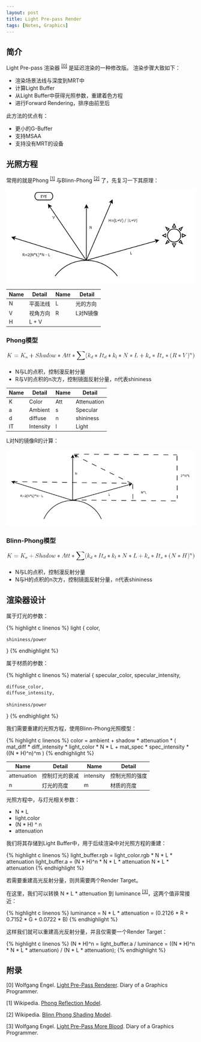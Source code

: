 ```yaml
---
layout: post
title: Light Pre-pass Render
tags: [Notes, Graphics]
---
```


## 简介

Light Pre-pass 渲染器 <sup>[[0]](#ref)</sup> 是延迟渲染的一种修改版。
渲染步骤大致如下：

- 渲染场景法线与深度到MRT中
- 计算Light Buffer
- 从Light Buffer中获得光照参数，重建着色方程
- 进行Forward Rendering，排序由前至后

此方法的优点有：

- 更小的G-Buffer
- 支持MSAA
- 支持没有MRT的设备

## 光照方程

常用的就是Phong <sup>[[1]](#ref)</sup> 与Blinn-Phong <sup>[[2]](#ref)</sup> 了，先复习一下其原理：

![phong](/public/content/2015-06-20/phong.png)

| Name  | Detail | Name | Detail |
| --- | --- | --- | --- |
| N | 平面法线 | L | 光的方向 |
| V | 视角方向 | R | L对N镜像 |
| H | L + V |  |  |

### Phong模型

![phong model](/public/content/2015-06-20/phong_model.png)

- N与L的点积，控制漫反射分量
- R与V的点积的n次方，控制镜面反射分量，n代表shininess

| Name  | Detail | Name | Detail |
| --- | --- | --- | --- |
| K | Color | Att | Attenuation |
| a | Ambient | s | Specular | 
| d | diffuse | n | shininess | 
| IT | Intensity | l | Light | 

L对N的镜像R的计算：

![reflect](/public/content/2015-06-20/reflect.png)

### Blinn-Phong模型

![blinn phong model](/public/content/2015-06-20/blinn_phong_model.png)

- N与L的点积，控制漫反射分量
- N与H的点积的n次方，控制镜面反射分量，n代表shininess

## 渲染器设计

属于灯光的参数：

{% highlight c linenos %}
light
{
	color, 

	shininess/power
}
{% endhighlight %}

属于材质的参数：

{% highlight c linenos %}
material 
{
	specular_color, 
	specular_intensity, 

	diffuse_color, 
	diffuse_intensity,

	shininess/power
}
{% endhighlight %}

我们需要重建的光照方程，使用Blinn-Phong光照模型：

{% highlight c linenos %}
color = ambient + shadow * attenuation * (
	mat_diff * diff_intensity * light_color * N * L + 
	mat_spec * spec_intensity * ((N * H)^n)^m
)
{% endhighlight %}

| Name  | Detail | Name | Detail |
| --- | --- | --- | --- |
| attenuation | 控制灯光的衰减 | intensity | 控制光照的强度 | 
| n | 灯光的亮度 | m | 材质的亮度 | 

光照方程中，与灯光相关参数：

- N * L 
- light.color
- (N * H) ^ n 
- attenuation

我们将其存储到Light Buffer中，用于后续渲染中对光照方程的重建：

{% highlight c linenos %}
light_buffer.rgb 	= light_color.rgb * N * L * attenuation
light_buffer.a 		= (N * H)^n * N * L * attenuation
N * L * attenuation
{% endhighlight %}

若需要重建高光反射分量，则共需要两个Render Target。

在这里，我们可以转换 N * L * attenuation 到 luminance <sup>[[3]](#ref)</sup>，这两个值非常接近：

{% highlight c linenos %}
luminance 	= N * L * attenuation 
			= (0.2126 * R + 0.7152 * G + 0.0722 * B)
{% endhighlight %}

这样我们就可以重建高光反射分量，并且仅需要一个Render Target：

{% highlight c linenos %}
(N * H)^n 	= light_buffer.a / luminance
			= ((N * H)^n * N * L * attenuation) / (N * L * attenuation);
{% endhighlight %}

<span id="ref"></span>
## 附录

[0] Wolfgang Engel. [Light Pre-Pass Renderer](http://diaryofagraphicsprogrammer.blogspot.com/2008/03/light-pre-pass-renderer.html). Diary of a Graphics Programmer.

[1] Wikipedia. [Phong Reflection Model](https://en.wikipedia.org/wiki/Phong_reflection_model).

[2] Wikipedia. [Blinn Phong Shading Model](https://en.wikipedia.org/wiki/Blinn%E2%80%93Phong_shading_model).

[3] Wolfgang Engel. [Light Pre-Pass More Blood](http://diaryofagraphicsprogrammer.blogspot.com/2008/09/light-pre-pass-more-blood.html). Diary of a Graphics Programmer.
